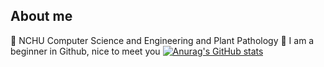 ## About me
🏫 NCHU 
Computer Science and Engineering
and Plant Pathology
🧱 I am a beginner in Github, nice to meet you
[![Anurag's GitHub stats](https://github-readme-stats.vercel.app/api?username=mamie1031?theme=cobalt)](https://github.com/anuraghazra/github-readme-stats)
